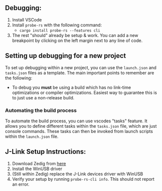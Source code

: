 ## Debugging:
1. Install VSCode
2. Install `probe-rs` with the following command:
   - `cargo install probe-rs --features cli`
3. The rest "should" already be setup & work. You can add a new breakpoint by clicking on the left margin next to any line of code.

## Setting up debugging for a new project
To set up debugging within a new project, you can use the `launch.json` and `tasks.json` files as a template. The main important points to remember are the following:
- To debug you **must** be using a build which has no link-time optimizations or compiler optimizations. Easiest way to guarantee this is to just use a non-release build.

### Automating the build process
To automate the build process, you can use vscodes "tasks" feature. It allows you to define different tasks within the `tasks.json` file, which are just console commands. These tasks can then be invoked from launch scripts within the `launch.json` file.

## J-Link Setup Instructions:
1. Download Zedig from [here](https://zadig.akeo.ie/)
2. Install the WinUSB driver
3. (Still within Zedig) replace the J-Link devices driver with WinUSB
4. Verify your setup by running `probe-rs-cli info`. This should not report an error.
